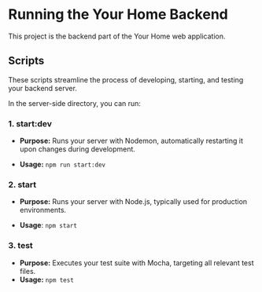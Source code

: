 # Running the Your Home Backend

This project is the backend part of the Your Home web application.

## Scripts

These scripts streamline the process of developing, starting, and testing your backend server.

In the server-side directory, you can run:

### 1\. start:dev

* **Purpose:** Runs your server with Nodemon, automatically restarting it upon changes during development.

* **Usage:** `npm run start:dev`

### 2\. start

* **Purpose:** Runs your server with Node.js, typically used for production environments.

* **Usage**: `npm start`

### 3\. test

* **Purpose:** Executes your test suite with Mocha, targeting all relevant test files.
* **Usage:** `npm test`